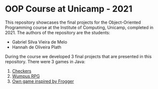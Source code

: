 # OOP Course at Unicamp - 2021
This repository showcases the final projects for the Object-Oriented Programming course at the Institute of Computing, Unicamp, completed in 2021. The authors of the repository are the students:

* Gabriel Silva Vieira de Melo
* Hannah de Oliveira Plath

During the course we developed 3 final projects that are presented in this repository. There were 3 games in Java:
1. [Checkers]()
2. [Wumpus RPG]()
3. [Own game inspired by Frogger](https://github.com/gabrielmelo00/OOP_Final_Projects/tree/master/Arcade%20Game%20Quarentenado)
